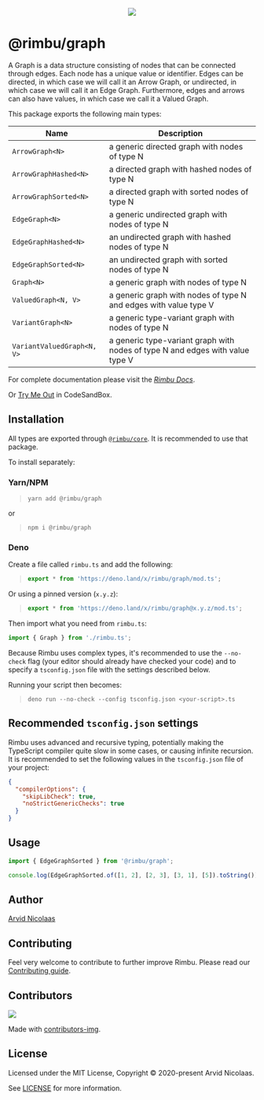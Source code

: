 <p align="center">
    <img src="https://github.com/rimbu-org/rimbu/raw/main/assets/rimbu_logo.svg" />
</p>

# @rimbu/graph

A Graph is a data structure consisting of nodes that can be connected through edges. Each node has a unique value or identifier. Edges can be directed, in which case we will call it an Arrow Graph, or undirected, in which case we will call it an Edge Graph. Furthermore, edges and arrows can also have values, in which case we call it a Valued Graph.

This package exports the following main types:

| Name                       | Description                                                                   |
| -------------------------- | ----------------------------------------------------------------------------- |
| `ArrowGraph<N>`            | a generic directed graph with nodes of type N                                 |
| `ArrowGraphHashed<N>`      | a directed graph with hashed nodes of type N                                  |
| `ArrowGraphSorted<N>`      | a directed graph with sorted nodes of type N                                  |
| `EdgeGraph<N>`             | a generic undirected graph with nodes of type N                               |
| `EdgeGraphHashed<N>`       | an undirected graph with hashed nodes of type N                               |
| `EdgeGraphSorted<N>`       | an undirected graph with sorted nodes of type N                               |
| `Graph<N>`                 | a generic graph with nodes of type N                                          |
| `ValuedGraph<N, V>`        | a generic graph with nodes of type N and edges with value type V              |
| `VariantGraph<N>`          | a generic type-variant graph with nodes of type N                             |
| `VariantValuedGraph<N, V>` | a generic type-variant graph with nodes of type N and edges with value type V |

For complete documentation please visit the _[Rimbu Docs](http://rimbu.org)_.

Or [Try Me Out](https://codesandbox.io/s/rimbu-sandbox-d4tbk?previewwindow=console&view=split&editorsize=65&moduleview=1&module=/src/index.ts) in CodeSandBox.

## Installation

All types are exported through [`@rimbu/core`](../core). It is recommended to use that package.

To install separately:

### Yarn/NPM

> `yarn add @rimbu/graph`

or

> `npm i @rimbu/graph`

### Deno

Create a file called `rimbu.ts` and add the following:

> ```ts
> export * from 'https://deno.land/x/rimbu/graph/mod.ts';
> ```

Or using a pinned version (`x.y.z`):

> ```ts
> export * from 'https://deno.land/x/rimbu/graph@x.y.z/mod.ts';
> ```

Then import what you need from `rimbu.ts`:

```ts
import { Graph } from './rimbu.ts';
```

Because Rimbu uses complex types, it's recommended to use the `--no-check` flag (your editor should already have checked your code) and to specify a `tsconfig.json` file with the settings described below.

Running your script then becomes:

> `deno run --no-check --config tsconfig.json <your-script>.ts`

## Recommended `tsconfig.json` settings

Rimbu uses advanced and recursive typing, potentially making the TypeScript compiler quite slow in some cases, or causing infinite recursion. It is recommended to set the following values in the `tsconfig.json` file of your project:

```json
{
  "compilerOptions": {
    "skipLibCheck": true,
    "noStrictGenericChecks": true
  }
}
```

## Usage

```ts
import { EdgeGraphSorted } from '@rimbu/graph';

console.log(EdgeGraphSorted.of([1, 2], [2, 3], [3, 1], [5]).toString());
```

## Author

[Arvid Nicolaas](https://github.com/vitoke)

## Contributing

Feel very welcome to contribute to further improve Rimbu. Please read our [Contributing guide](../../CONTRIBUTING.md).

## Contributors

<img src = "https://contrib.rocks/image?repo=vitoke/iternal"/>

Made with [contributors-img](https://contrib.rocks).

## License

Licensed under the MIT License, Copyright © 2020-present Arvid Nicolaas.

See [LICENSE](./LICENSE) for more information.
